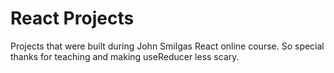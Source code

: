 # React Projects

Projects that were built during John Smilgas React online course. So special thanks for teaching and making useReducer less scary.
